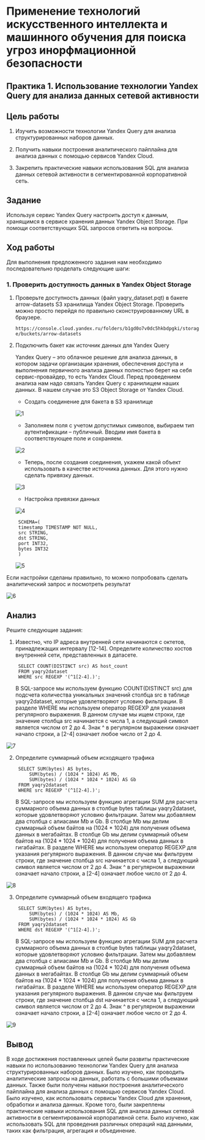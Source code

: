 # Применение технологий искусственного интеллекта и машинного обучения для поиска угроз инорфмационной безопасности

## Практика 1. Использование технологии Yandex Query для анализа данных сетевой активности

## Цель работы

1. Изучить возможности технологии Yandex Query для анализа
структурированных наборов данных.

2. Получить навыки построения аналитического пайплайна для анализа данных с помощью сервисов Yandex Cloud.

3. Закрепить практические навыки использования SQL для анализа данных сетевой активности в сегментированной корпоративной сеть.

## Задание

Используя сервис Yandex Query настроить доступ к данным, хранящимся в сервисе хранения данных Yandex Object Storage. При помощи соответствующих SQL запросов ответить на вопросы.

## Ход работы

Для выполнения предложенного задания нам необходимо последовательно проделать следующие шаги:

### 1. Проверить доступность данных в Yandex Object Storage

1. Проверьте доступность данных (файл yaqry_dataset.pqt) в бакете arrow-datasets S3 хранилища Yandex Object Storage. Проверить можно просто перейдя по правильно сконструированному URL в браузере.

    `https://console.cloud.yandex.ru/folders/b1gd0o7v0dc5hkbdpgki/storage/buckets/arrow-datasets`

2. Подключить бакет как источник данных для Yandex Query

    Yandex Query – это облачное решение для анализа данных, в котором задачи организации хранения, обеспечения доступа и выполнения первичного анализа данных полностью берет на себя сервис-провайдер, то есть Yandex Cloud.
    Перед проведением анализа нам надо связать Yandex Query с хранилищем наших данных. В нашем случае это S3 Object Storage от Yandex Cloud.

   - Создать соединение для бакета в S3 хранилище

   ![1](https://github.com/EkaterinaBriskova/Yandex_Query/assets/90749103/62d66e70-c339-4934-aee0-7870b866e2c3)

   - Заполняем поля с учетом допустимых символов, 
   выбираем тип аутентификации – публичный. 
   Вводим имя бакета в соответствующее поле и сохраняем.
   
   ![2](https://github.com/EkaterinaBriskova/Yandex_Query/assets/90749103/b9aa4e61-e359-49d5-bf40-0a73d90a3b1d)

   - Теперь, после создания соединения, укажем какой объект использовать
   в качестве источника данных. Для этого нужно сделать привязку данных.
   
   ![3](https://github.com/EkaterinaBriskova/Yandex_Query/assets/90749103/30428787-1b19-434d-9a28-23acf9e1d50c)

   - Настройка привязки данных
   
   ![4](https://github.com/EkaterinaBriskova/Yandex_Query/assets/90749103/4b7ffa1f-c872-44cb-ae57-7f635bfbd4da)

    <!-- -->

        SCHEMA=(
        timestamp TIMESTAMP NOT NULL,
        src STRING,
        dst STRING,
        port INT32,
        bytes INT32
        )
   
    ![5](https://github.com/EkaterinaBriskova/Yandex_Query/assets/90749103/eb01a14c-fb83-45a0-9781-99a957568031)

Если настройки сделаны правильно, то можно попробовать сделать 
аналитический запрос и посмотреть результат

![6](https://github.com/EkaterinaBriskova/Yandex_Query/assets/90749103/b309d7c4-515b-4dc6-a8e8-c6b9e71d2ed9)

## Анализ

Решите следующие задания:

1. Известно, что IP адреса внутренней сети начинаются с октетов, принадлежащих интервалу [12-14]. Определите количество хостов внутренней сети, представленных в датасете.

    <!-- -->

        SELECT COUNT(DISTINCT src) AS host_count
        FROM yaqry2dataset
        WHERE src REGEXP '(^1[2-4].)';

    В SQL-запросе мы используем функцию COUNT(DISTINCT src) для подсчета количества уникальных значений столбца src в таблице yaqry2dataset, которые удовлетворяют условию фильтрации. В разделе WHERE мы используем оператор REGEXP для указания регулярного выражения. В данном случае мы ищем строки, где значение столбца src начинается с числа 1, а следующий символ является числом от 2 до 4. Знак ^ в регулярном выражении означает начало строки, а \[2-4\] означает любое число от 2 до 4.

![7](https://github.com/EkaterinaBriskova/Yandex_Query/assets/90749103/bbb6bf81-b5e4-4f3d-93c1-c01712539d04)

2. Определите суммарный объем исходящего трафика

    <!-- -->

        SELECT SUM(bytes) AS bytes, 
            SUM(bytes) / (1024 * 1024) AS Mb,
            SUM(bytes) / (1024 * 1024 * 1024) AS Gb
        FROM yaqry2dataset
        WHERE src REGEXP '(^1[2-4].)';

    В SQL-запросе мы используем функцию агрегации SUM для расчета суммарного объема данных в столбце bytes таблицы yaqry2dataset, которые удовлетворяют условию фильтрации. Затем мы добавляем два столбца с алиасами Mb и Gb. В столбце Mb мы делим суммарный объем байтов на (1024
    \* 1024) для получения объема данных в мегабайтах. В столбце Gb мы делим суммарный объем байтов на (1024 \* 1024 \* 1024) для получения объема данных в гигабайтах. В разделе WHERE мы используем оператор REGEXP для указания регулярного выражения. В данном случае мы фильтруем строки, где значение столбца src начинается с числа 1, а следующий символ является числом от 2 до 4. Знак ^ в регулярном выражении означает начало строки, а \[2-4\] означает любое число от 2 до 4.
   
![8](https://github.com/EkaterinaBriskova/Yandex_Query/assets/90749103/dc2cf200-450c-448d-9ea0-33a1db5e0f01)

3. Определите суммарный объем входящего трафика

    <!-- -->

        SELECT SUM(bytes) AS bytes, 
            SUM(bytes) / (1024 * 1024) AS Mb,
            SUM(bytes) / (1024 * 1024 * 1024) AS Gb
        FROM yaqry2dataset
        WHERE dst REGEXP '(^1[2-4].)';

    В SQL-запросе мы используем функцию агрегации SUM для расчета суммарного объема данных в столбце bytes таблицы yaqry2dataset, которые удовлетворяют условию фильтрации. Затем мы добавляем два столбца с алиасами Mb и Gb. В столбце Mb мы делим суммарный объем байтов на (1024
    \* 1024) для получения объема данных в мегабайтах. В столбце Gb мы делим суммарный объем байтов на (1024 \* 1024 \* 1024) для получения объема данных в гигабайтах. В разделе WHERE мы используем оператор REGEXP для указания регулярного выражения. В данном случае мы фильтруем строки, где значение столбца dst начинается с числа 1, а следующий символ является числом от 2 до 4. Знак ^ в регулярном выражении означает начало строки, а \[2-4\] означает любое число от 2 до 4.

![9](https://github.com/EkaterinaBriskova/Yandex_Query/assets/90749103/e502939a-da52-47cc-a548-a72c518ba9cf)

## Вывод

В ходе достижения поставленных целей были развиты практические навыки по использованию технологии Yandex Query для анализа структурированных наборов данных. Было изучено, как проводить аналитические запросы на данных, работать с большими объемами данных. Также были получены навыки построения аналитического пайплайна для анализа данных с помощью сервисов Yandex Cloud. Было изучено, как использовать сервисы Yandex Cloud для хранения, обработки и анализа данных. Кроме того, были закреплены практические навыки использования SQL для анализа данных сетевой активности в сегментированной корпоративной сети. Было изучено, как использовать SQL для проведения различных операций над данными, таких как фильтрация, агрегация и объединение.
